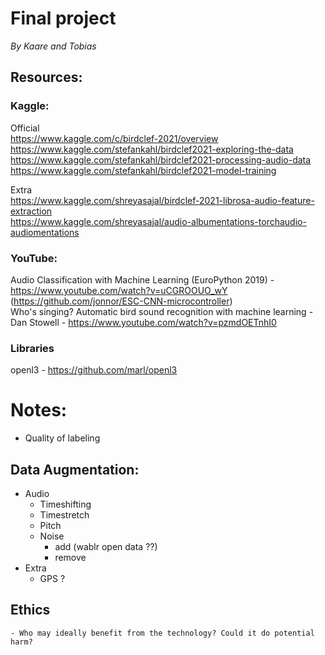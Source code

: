 # Final project
_By Kaare and Tobias_

## Resources:

### Kaggle:  
Official  
https://www.kaggle.com/c/birdclef-2021/overview  
https://www.kaggle.com/stefankahl/birdclef2021-exploring-the-data  
https://www.kaggle.com/stefankahl/birdclef2021-processing-audio-data  
https://www.kaggle.com/stefankahl/birdclef2021-model-training  


Extra  
https://www.kaggle.com/shreyasajal/birdclef-2021-librosa-audio-feature-extraction   
https://www.kaggle.com/shreyasajal/audio-albumentations-torchaudio-audiomentations  


### YouTube:  
Audio Classification with Machine Learning (EuroPython 2019) - https://www.youtube.com/watch?v=uCGROOUO_wY (https://github.com/jonnor/ESC-CNN-microcontroller)  
Who's singing? Automatic bird sound recognition with machine learning - Dan Stowell - https://www.youtube.com/watch?v=pzmdOETnhI0


### Libraries
openl3 - https://github.com/marl/openl3

# Notes:

- Quality of labeling

## Data Augmentation:
- Audio
    - Timeshifting
    - Timestretch
    - Pitch
    - Noise 
        - add (wablr open data ??)
        - remove
- Extra
    - GPS ?
    
## Ethics
    - Who may ideally benefit from the technology? Could it do potential harm?

